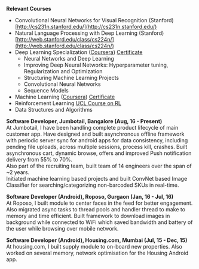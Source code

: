 **Relevant Courses**
* Convolutional Neural Networks for Visual Recognition (Stanford) [http://cs231n.stanford.edu/](http://cs231n.stanford.edu/)
* Natural Language Processing with Deep Learning (Stanford) [http://web.stanford.edu/class/cs224n/](http://web.stanford.edu/class/cs224n/)
* Deep Learning Specialization ([Coursera](https://www.coursera.org/specializations/deep-learning)) [Certificate](https://www.coursera.org/account/accomplishments/specialization/7ZMQ2T34CKY7)
  * Neural Networks and Deep Learning
  * Improving Deep Neural Networks: Hyperparameter tuning, Regularization and Optimization
  * Structuring Machine Learning Projects
  * Convolutional Neural Networks
  * Sequence Models
* Machine Learning ([Coursera](https://www.coursera.org/learn/machine-learning)) [Certificate](https://www.coursera.org/account/accomplishments/records/DJYR8NPWLFEB)
* Reinforcement Learning [UCL Course on RL](http://www0.cs.ucl.ac.uk/staff/d.silver/web/Teaching.html)
* Data Structures and Algorithms

**Software Developer, Jumbotail, Bangalore (Aug, 16 - Present)**  
At Jumbotail, I have been handling complete product lifecycle of main customer app. Have designed and built asynchronous offline framework with periodic server sync for android apps for data consistency, including pending file uploads, across multiple sessions, process kill, crashes. Built asynchronous cart, dynamic browse, offers and improved Push notification delivery from 55% to 70%.  
Also part of the recruiting team, built team of 14 engineers over the span of ~2 years.  
Initiated machine learning based projects and built ConvNet based Image Classifier for searching/categorizing non-barcoded SKUs in real-time.

**Software Developer (Android), Roposo, Gurgaon (Jan, 16 - Jul, 16)**  
At Roposo, I built module to center faces in the feed for better engagement. Also migrated async tasks to thread pools and handler thread to make to memory and time efficient.
Built framework to download images in background while connected to WiFi which saved bandwidth and battery of the user while browsing over mobile network.

**Software Developer (Android), Housing.com, Mumbai (Jul, 15 - Dec, 15)**  
At housing.com, I built supply module to on-board new properties. Also worked on several memory, network optimisation for the Housing Android app.
